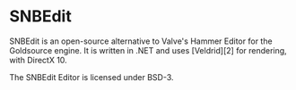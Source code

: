 SNBEdit
======

SNBEdit is an open-source alternative to Valve's Hammer Editor for the Goldsource engine.
It is written in .NET and uses [Veldrid][2] for rendering, with DirectX 10.

The SNBEdit Editor is licensed under BSD-3.
